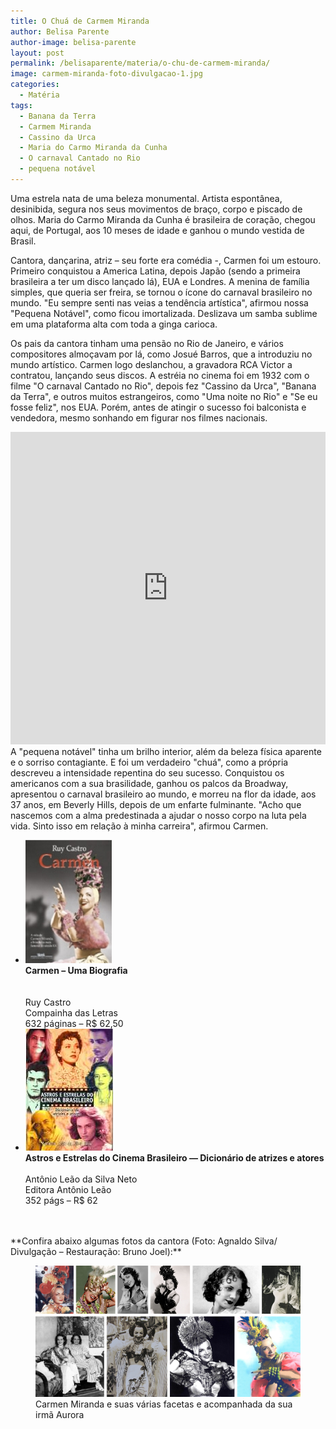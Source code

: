 ```yaml
---
title: O Chuá de Carmem Miranda
author: Belisa Parente
author-image: belisa-parente
layout: post
permalink: /belisaparente/materia/o-chu-de-carmem-miranda/
image: carmem-miranda-foto-divulgacao-1.jpg
categories:
  - Matéria
tags:
  - Banana da Terra
  - Carmem Miranda
  - Cassino da Urca
  - Maria do Carmo Miranda da Cunha
  - O carnaval Cantado no Rio
  - pequena notável
---
```

Uma estrela nata de uma beleza monumental. Artista espontânea, desinibida, segura nos seus movimentos de braço, corpo e piscado de olhos. Maria do Carmo Miranda da Cunha é brasileira de coração, chegou aqui, de Portugal, aos 10 meses de idade e ganhou o mundo vestida de Brasil.

Cantora, dançarina, atriz &#8211; seu forte era comédia -, Carmen foi um estouro. Primeiro conquistou a America Latina, depois Japão (sendo a primeira brasileira a ter um disco lançado lá), EUA e Londres. A menina de família simples, que queria ser freira, se tornou o ícone do carnaval brasileiro no mundo. "Eu sempre senti nas veias a tendência artística", afirmou nossa "Pequena Notável", como ficou imortalizada. Deslizava um samba sublime em uma plataforma alta com toda a ginga carioca.

Os pais da cantora tinham uma pensão no Rio de Janeiro, e vários compositores almoçavam por lá, como Josué Barros, que a introduziu no mundo artístico. Carmen logo deslanchou, a gravadora RCA Victor a contratou, lançando seus discos. A estréia no cinema foi em 1932 com o filme "O carnaval Cantado no Rio", depois fez "Cassino da Urca", "Banana da Terra", e outros muitos estrangeiros, como "Uma noite no Rio" e "Se eu fosse feliz", nos EUA. Porém, antes de atingir o sucesso foi balconista e vendedora, mesmo sonhando em figurar nos filmes nacionais.

<iframe width="100%" height="500px" src="https://www.youtube.com/embed/EcM9UYX2xeQ" frameborder="0" allowfullscreen></iframe>
<br>
A "pequena notável" tinha um brilho interior, além da beleza física aparente e o sorriso contagiante. E foi um verdadeiro "chuá", como a própria descreveu a intensidade repentina do seu sucesso. Conquistou os americanos com a sua brasilidade, ganhou os palcos da Broadway, apresentou o carnaval brasileiro ao mundo, e morreu na flor da idade, aos 37 anos, em Beverly Hills, depois de um enfarte fulminante. "Acho que nascemos com a alma predestinada a ajudar o nosso corpo na luta pela vida. Sinto isso em relação à minha carreira", afirmou Carmen.

<ul class="columns-2">
  <li>
    <img alt="Carmem &mdash; Uma Biografia por Ruy Castro"  title="Carmem &mdash; Uma Biografia por Ruy Castro" src="https://raw.githubusercontent.com/revistazena/img/master/carmem-miranda-uma-biografia-ruy-castro.jpg" />
    <br />
    <strong>Carmen &#8211; Uma Biografia</strong> <br><br><br>
    Ruy Castro<br>
    Compainha das Letras<br>
    632 páginas – R$ 62,50
  </li>
  <li>
    <img src="https://raw.githubusercontent.com/revistazena/img/master/carmem-miranda-astros-e-estrelas-do-cinema-brasileiro-dicionario-de-atrizes-e-atores.jpg" alt="stros e Estrelas do Cinema Brasileiro &mdash; Dicionário de atrizes e atores por Antônio Leão da Silva Neto" title="stros e Estrelas do Cinema Brasileiro &mdash; Dicionário de atrizes e atores por Antônio Leão da Silva Neto" /><br />
    <strong>Astros e Estrelas do Cinema Brasileiro &mdash; Dicionário de atrizes e atores</strong><br><br>
    Antônio Leão da Silva Neto<br>
    Editora Antônio Leão<br>
    352 págs &#8211; R$ 62
  </li>
</ul>
<br><br>
**Confira abaixo algumas fotos da cantora (Foto: Agnaldo Silva/ Divulgação – Restauração: Bruno Joel):**

<figure><img src="https://raw.githubusercontent.com/revistazena/img/master/carmem-miranda-foto-divulgacao-2.jpg" alt="Carmen Miranda e suas várias facetas e acompanhada da sua irmã Aurora" title="Carmen Miranda e suas várias facetas e acompanhada da sua irmã Aurora" /><figcaption class="legenda">Carmen Miranda e suas várias facetas e acompanhada da sua irmã Aurora</figcaption></figure>
